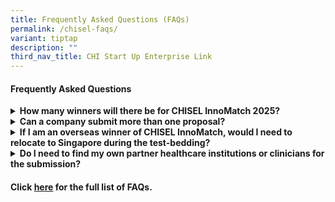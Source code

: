 ```yaml
---
title: Frequently Asked Questions (FAQs)
permalink: /chisel-faqs/
variant: tiptap
description: ""
third_nav_title: CHI Start Up Enterprise Link
---
```

<h4>Frequently Asked Questions</h4>
<div data-type="detailGroup" class="isomer-accordion isomer-accordion-white">
<details class="isomer-details">
<summary><strong>How many winners will there be for CHISEL InnoMatch 2025?</strong>
</summary>
<div data-type="detailsContent" class="isomer-details-content">
<p>Up to six (6) winners will be selected at the end of this year’s Challenge.</p>
</div>
</details>
<details class="isomer-details">
<summary><strong>Can a company submit more than one proposal?</strong>
</summary>
<div data-type="detailsContent" class="isomer-details-content">
<p>Yes. However, each proposal should be a distinct solution from other proposals
you are submitting.</p>
</div>
</details>
<details class="isomer-details">
<summary><strong>If I am an overseas winner of CHISEL InnoMatch, would I need to relocate to Singapore during the test-bedding?</strong>
</summary>
<div data-type="detailsContent" class="isomer-details-content">
<p>Relocating or setting up a local office in Singapore is not mandatory.
However, we do strongly advise and encourage winners to build local contacts
or partnerships e.g. local distributors. This is to facilitate communication
and provide local support to the partner healthcare cluster you are paired
with for the test-bedding. A local presence would help build a long-term
partnership (especially if the test-bedding results are favourable).</p>
</div>
</details>
<details class="isomer-details">
<summary><strong>Do I need to find my own partner healthcare institutions or clinicians for the submission?</strong>
</summary>
<div data-type="detailsContent" class="isomer-details-content">
<p>No, you do not have to. Through CHISEL, the winning teams will be paired
up with the interested healthcare institutions at the end of the Finale.
The paired healthcare institution will help you to identify the clinical
project lead that you will be working with for the test-bedding.</p>
</div>
</details>
</div>
<h4>Click <strong><a href="https://for.sg/chisel2024faqs" rel="noopener noreferrer nofollow" target="_blank">here</a> </strong>for the full list of FAQs.</h4>
<p></p>